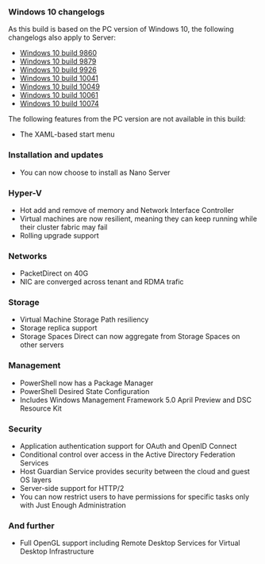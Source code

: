 ### Windows 10 changelogs
As this build is based on the PC version of Windows 10, the following changelogs also apply to Server:
- [Windows 10 build 9860](http://changewindows.org/build/9860/pc)
- [Windows 10 build 9879](http://changewindows.org/build/9879/pc)
- [Windows 10 build 9926](http://changewindows.org/build/9926/pc)
- [Windows 10 build 10041](http://changewindows.org/build/10041/pc)
- [Windows 10 build 10049](http://changewindows.org/build/10049/pc)
- [Windows 10 build 10061](http://changewindows.org/build/10061/pc)
- [Windows 10 build 10074](http://changewindows.org/build/10074/pc)

The following features from the PC version are not available in this build:
- The XAML-based start menu

### Installation and updates
- You can now choose to install as Nano Server

### Hyper-V
- Hot add and remove of memory and Network Interface Controller
- Virtual machines are now resilient, meaning they can keep running while their cluster fabric may fail
- Rolling upgrade support

### Networks
- PacketDirect on 40G
- NIC are converged across tenant and RDMA trafic

### Storage
- Virtual Machine Storage Path resiliency
- Storage replica support
- Storage Spaces Direct can now aggregate from Storage Spaces on other servers

### Management
- PowerShell now has a Package Manager
- PowerShell Desired State Configuration
- Includes Windows Management Framework 5.0 April Preview and DSC Resource Kit

### Security
- Application authentication support for OAuth and OpenID Connect
- Conditional control over access in the Active Directory Federation Services
- Host Guardian Service provides security between the cloud and guest OS layers
- Server-side support for HTTP/2
- You can now restrict users to have permissions for specific tasks only with Just Enough Administration

### And further
- Full OpenGL support including Remote Desktop Services for Virtual Desktop Infrastructure